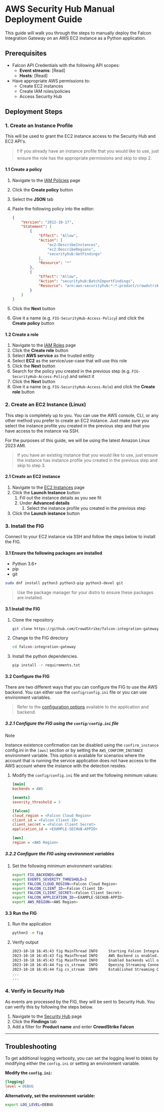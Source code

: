 # AWS Security Hub Manual Deployment Guide

This guide will walk you through the steps to manually deploy the Falcon Integration Gateway on
an AWS EC2 instance as a Python application.

## Prerequisites

- Falcon API Credentials with the following API scopes:
  - **Event streams**: [Read]
  - **Hosts**: [Read]
- Have appropriate AWS permissions to:
  - Create EC2 instances
  - Create IAM roles/policies
  - Access Security Hub

## Deployment Steps

### 1. Create an Instance Profile

This will be used to grant the EC2 instance access to the Security Hub and EC2 API's.

> :exclamation: If you already have an instance profile that you would like to use, just ensure the role has the appropriate permissions and skip to step 2.

#### 1.1 Create a policy

1. Navigate to the [IAM Policies](https://console.aws.amazon.com/iam/home#/policies) page
1. Click the **Create policy** button
1. Select the **JSON** tab
1. Paste the following policy into the editor:

    ```json
    {
        "Version": "2012-10-17",
        "Statement": [
            {
                "Effect": "Allow",
                "Action": [
                    "ec2:DescribeInstances",
                    "ec2:DescribeRegions",
                    "securityhub:GetFindings"
                ],
                "Resource": "*"
            },
            {
                "Effect": "Allow",
                "Action": "securityhub:BatchImportFindings",
                "Resource": "arn:aws:securityhub:*:*:product/crowdstrike/crowdstrike-falcon"
            }
        ]
    }
    ```

1. Click the **Next** button
1. Give it a name (e.g. `FIG-SecurityHub-Access-Policy`) and click the **Create policy** button

#### 1.2 Create a role

1. Navigate to the [IAM Roles](https://console.aws.amazon.com/iam/home#/roles) page
1. Click the **Create role** button
1. Select **AWS service** as the trusted entity
1. Select **EC2** as the service/use-case that will use this role
1. Click the **Next** button
1. Search for the policy you created in the previous step (e.g. `FIG-SecurityHub-Access-Policy`) and select it
1. Click the **Next** button
1. Give it a name (e.g. `FIG-SecurityHub-Access-Role`) and click the **Create role** button

### 2. Create an EC2 Instance (Linux)

This step is completely up to you. You can use the AWS console, CLI, or any other method you prefer to create an EC2 instance. Just make sure you select the instance profile you created in the previous step
and that you have access to the instance via SSH.

For the purposes of this guide, we will be using the latest Amazon Linux 2023 AMI.

> If you have an existing instance that you would like to use, just ensure the instance has instance profile you created in the previous step and skip to step 3.

#### 2.1 Create an EC2 instance

1. Navigate to the [EC2 Instances](https://console.aws.amazon.com/ec2/v2/home#Instances) page
1. Click the **Launch Instance** button
   1. Fill out the instance details as you see fit
   1. Under **Advanced details**
      1. Select the instance profile you created in the previous step
1. Click the **Launch instance** button

### 3. Install the FIG

Connect to your EC2 instance via SSH and follow the steps below to install the FIG.

#### 3.1 Ensure the following packages are installed

- Python 3.6+
- pip
- git

```bash
sudo dnf install python3 python3-pip python3-devel git
```

> Use the package manager for your distro to ensure these packages are installed.

#### 3.1 Install the FIG

1. Clone the repository

    ```bash
    git clone https://github.com/CrowdStrike/falcon-integration-gateway.git
    ```

1. Change to the FIG directory

    ```bash
    cd falcon-integration-gateway
    ```

1. Install the python dependencies.

    ```bash
    pip install -r requirements.txt
    ```

#### 3.2 Configure the FIG

There are two different ways that you can configure the FIG to use the AWS backend.
You can either use the `config/config.ini` file or you can use environment variables.

> Refer to the [configuration options](../../../config/config.ini) available to the application
> and backend.

##### 3.2.1 Configure the FIG using the `config/config.ini` file

> [!NOTE]
> Instance existence confirmation can be disabled using the `confirm_instance` config.ini in
> the `[aws]` section or by setting the `AWS_CONFIRM_INSTANCE` environment variable. This option is
> available for scenarios where the account that is running the service application does not have
> access to the AWS account where the instance with the detection resides.

1. Modify the `config/config.ini` file and set the following minimum values:

    ```ini
    [main]
    backends = AWS

    [events]
    severity_threshold = 3

    [falcon]
    cloud_region = <Falcon Cloud Region>
    client_id = <Falcon Client ID>
    client_secret = <Falcon Client Secret>
    application_id = <EXAMPLE-SECHUB-APPID>

    [aws]
    region = <AWS Region>
    ```

##### 3.2.2 Configure the FIG using environment variables

1. Set the following minimum environment variables:

    ```bash
    export FIG_BACKENDS=AWS
    export EVENTS_SEVERITY_THRESHOLD=3
    export FALCON_CLOUD_REGION=<Falcon Cloud Region>
    export FALCON_CLIENT_ID=<Falcon Client ID>
    export FALCON_CLIENT_SECRET=<Falcon Client Secret>
    export FALCON_APPLICATION_ID=<EXAMPLE-SECHUB-APPID>
    export AWS_REGION=<AWS Region>
    ```

#### 3.3 Run the FIG

1. Run the application

    ```bash
    python3 -m fig
    ```

1. Verify output

    ```bash
    2023-10-18 16:45:43 fig MainThread INFO     Starting Falcon Integration Gateway 3.2.1
    2023-10-18 16:45:43 fig MainThread INFO     AWS Backend is enabled.
    2023-10-18 16:45:43 fig MainThread INFO     Enabled backends will only process events with types: {'DetectionSummaryEvent'}
    2023-10-18 16:45:44 fig cs_stream  INFO     Opening Streaming Connection
    2023-10-18 16:45:44 fig cs_stream  INFO     Established Streaming Connection: 200 OK
    ...
    ...
    ```

### 4. Verify in Security Hub

As events are processed by the FIG, they will be sent to Security Hub. You can verify this by following the steps below.

1. Navigate to the [Security Hub](https://console.aws.amazon.com/securityhub/home) page
1. Click the **Findings** tab
1. Add a filter for **Product name** and enter **CrowdStrike Falcon**

---

## Troubleshooting

To get additional logging verbosity, you can set the logging level to `DEBUG` by modifying either the `config.ini` or setting an environment variable.

**Modify the `config.ini`:**

```ini
[logging]
level = DEBUG
```

**Alternatively, set the environment variable:**

```bash
export LOG_LEVEL=DEBUG
```
